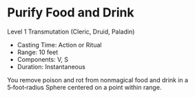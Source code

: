 # Purify Food and Drink
Level 1 Transmutation (Cleric, Druid, Paladin)

- Casting Time: Action or Ritual
- Range: 10 feet
- Components: V, S
- Duration: Instantaneous

You remove poison and rot from nonmagical food and drink in a 5‑foot‑radius Sphere centered on a point within range.
